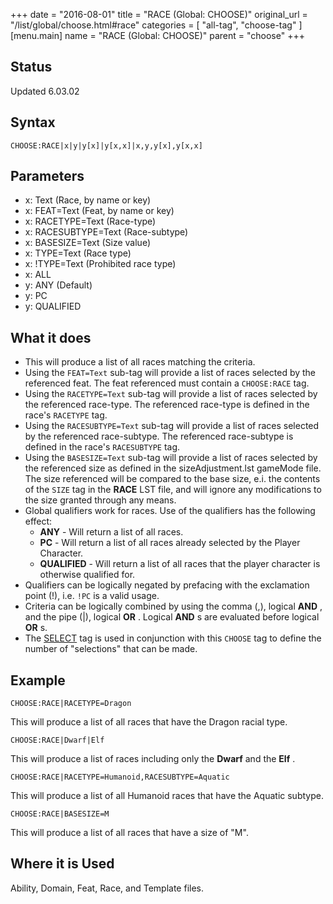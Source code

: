 +++
date = "2016-08-01"
title = "RACE (Global: CHOOSE)"
original_url = "/list/global/choose.html#race"
categories = [ "all-tag", "choose-tag" ]
[menu.main]
    name = "RACE (Global: CHOOSE)"
    parent = "choose"
+++

## Status

Updated 6.03.02

## Syntax

`CHOOSE:RACE|x|y|y[x]|y[x,x]|x,y,y[x],y[x,x]`

## Parameters

-   x: Text (Race, by name or key)
-   x: FEAT=Text (Feat, by name or key)
-   x: RACETYPE=Text (Race-type)
-   x: RACESUBTYPE=Text (Race-subtype)
-   x: BASESIZE=Text (Size value)
-   x: TYPE=Text (Race type)
-   x: !TYPE=Text (Prohibited race type)
-   x: ALL
-   y: ANY (Default)
-   y: PC
-   y: QUALIFIED



What it does
------------

-   This will produce a list of all races matching the criteria.
-   Using the `FEAT=Text` sub-tag will provide a list of races selected
    by the referenced feat. The feat referenced must contain a
    `CHOOSE:RACE` tag.
-   Using the `RACETYPE=Text` sub-tag will provide a list of races
    selected by the referenced race-type. The referenced race-type is
    defined in the race's `RACETYPE` tag.
-   Using the `RACESUBTYPE=Text` sub-tag will provide a list of races
    selected by the referenced race-subtype. The referenced race-subtype
    is defined in the race's `RACESUBTYPE` tag.
-   Using the `BASESIZE=Text` sub-tag will provide a list of races
    selected by the referenced size as defined in the <span
    class="lstfile"> sizeAdjustment.lst </span> gameMode file. The size
    referenced will be compared to the base size, e.i. the contents of
    the `SIZE` tag in the **RACE** LST file, and will ignore any
    modifications to the size granted through any means.
-   Global qualifiers work for races. Use of the qualifiers has the
    following effect:
    -   **ANY** - Will return a list of all races.
    -   **PC** - Will return a list of all races already selected by the
        Player Character.
    -   **QUALIFIED** - Will return a list of all races that the player
        character is otherwise qualified for.
-   Qualifiers can be logically negated by prefacing with the
    exclamation point (!), i.e. `!PC` is a valid usage.
-   Criteria can be logically combined by using the comma (,), logical
    **AND** , and the pipe (|), logical **OR** . Logical **AND** s are
    evaluated before logical **OR** s.
-   The [SELECT](/list/global/other/select.html) tag is used in
    conjunction with this `CHOOSE` tag to define the number of
    "selections" that can be made.

Example
-------

`CHOOSE:RACE|RACETYPE=Dragon`

This will produce a list of all races that have the Dragon racial type.

`CHOOSE:RACE|Dwarf|Elf`

This will produce a list of races including only the **Dwarf** and the
**Elf** .

`CHOOSE:RACE|RACETYPE=Humanoid,RACESUBTYPE=Aquatic`

This will produce a list of all Humanoid races that have the Aquatic
subtype.

`CHOOSE:RACE|BASESIZE=M`

This will produce a list of all races that have a size of "M".

Where it is Used
----------------

Ability, Domain, Feat, Race, and Template files.

